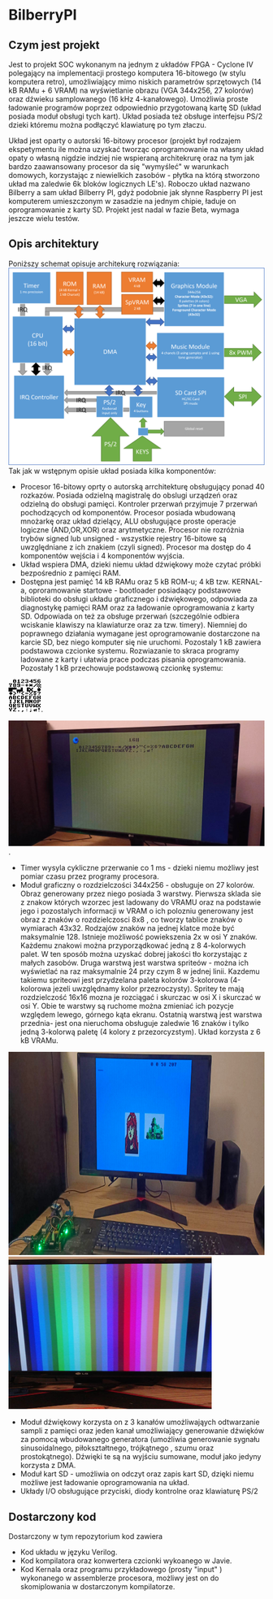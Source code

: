 # BilberryPI

## Czym jest projekt
 Jest to projekt SOC wykonanym na jednym z układów FPGA - Cyclone IV polegający na implementacji prostego komputera 16-bitowego (w stylu komputera retro), umożliwiający mimo niskich parametrów sprzętowych (14 kB RAMu + 6 VRAM) na 
 wyświetlanie obrazu (VGA 344x256, 27 kolorów) oraz dźwieku samplowanego (16 kHz 4-kanałowego). Umożliwia proste ładowanie programów poprzez odpowiednio przygotowaną kartę SD (układ posiada moduł obsługi tych kart). Układ posiada też 
 obsługe interfejsu PS/2 dzieki któremu można podłączyć klawiaturę po tym złaczu.
 
 Układ jest oparty o autorski 16-bitowy procesor (projekt był rodzajem ekspetymentu ile można uzyskać tworząc oprogramowanie na własny układ opaty o własną nigdzie indziej nie wspieraną architekrurę oraz na tym jak bardzo 
 zaawansowany procesor da się "wymyśleć" w warunkach domowych, korzystając z niewielkich zasobów - płytka na którą stworzono układ ma zaledwie 6k bloków logicznych LE's). Roboczo układ nazwano Bilberry a sam 
 układ Bilberry PI, gdyż podobnie jak słynne Raspberry PI jest komputerem umieszczonym w zasadzie na jednym chipie, ładuje on oprogramowanie z karty SD. Projekt jest nadal w fazie Beta, wymaga jeszcze wielu testów.
 
## Opis architektury
 Poniższy schemat opisuje architekurę rozwiązania:
![Alt text](https://raw.githubusercontent.com/mpdg837/BilberryPI/main/Architecture.png "a title")
Tak jak w wstępnym opisie układ posiada kilka komponentów:
* Procesor 16-bitowy oprty o autorską arrchitekturę obsługujący ponad 40 rozkazów. Posiada odzielną magistralę do obslugi urządzeń oraz odzielną do obsługi pamięci. Kontroler przerwań przyjmuje 7 przerwań pochodzących od komponentów.
Procesor posiada wbudowaną mnożarkę oraz układ dzielący, ALU obsługujące proste operacje logiczne (AND,OR,XOR) oraz arytmetyczne. Procesor nie rozróżnia trybów signed lub unsigned - wszystkie rejestry 16-bitowe są uwzględniane z 
ich znakiem (czyli signed). Procesor ma dostęp do 4 komponentów wejścia i 4 komponentów wyjścia.
* Układ wspiera DMA, dzieki niemu układ dźwiękowy może czytać próbki bezpośrednio z pamięci RAM.
* Dostępna jest pamięć 14 kB RAMu oraz 5 kB ROM-u; 4 kB tzw. KERNAL-a, oproramowanie startowe - bootloader posiadaący podstawowe biblioteki do obsługi układu graficznego i dźwiękowego, odpowiada za diagnostykę pamięci RAM oraz
za ładowanie oprogramowania z karty SD. Odpowiada on też za obsługe przerwań (szczególnie odbiera wciskanie klawiszy na klawiaturze oraz za tzw. timery). Niemniej do poprawnego działania wymagane jest oprogramowanie dostarczone na karcie SD, bez niego komputer się nie uruchomi. Pozostaly 1 kB zawiera podstawowa czcionke systemu. Rozwiazanie to 
skraca programy ladowane z karty i ułatwia prace podczas pisania oprogramowania. Pozostały 1 kB przechowuje podstawową czcionkę systemu:

![Alt text](https://raw.githubusercontent.com/mpdg837/BilberryPI/main/font.png "Podstawowa systemowa czcionka").

![Alt text](https://raw.githubusercontent.com/mpdg837/BilberryPI/main/charset.jpg "Czcionka wyswietlona przez modul graficzny układu").

* Timer wysyla cykliczne przerwanie co 1 ms - dzieki niemu możliwy jest pomiar czasu przez programy procesora.
* Moduł graficzny o rozdzielczości 344x256 - obsługuje on 27 kolorów. Obraz generowany przez niego posiada 3 warstwy. Pierwsza sklada sie z znakow których wzorzec jest ladowany do VRAMU oraz na podstawie jego i pozostalych informacji w VRAM o ich polozniu
generowany jest obraz z znaków o rozdzielczosci 8x8 , co tworzy tablice znaków o wymiarach 43x32. Rodzajów znaków na jednej klatce może być maksymalnie 128. Istnieje możliwość powiekszenia 2x w osi Y znaków. Każdemu znakowi można 
przyporządkować jedną z 8 4-kolorwych palet. W ten sposób można uzyskać dobrej jakości tło korzystając z małych zasobów. Druga warstwą jest warstwa spriteów - można ich wyświetlać na raz maksymalnie 24 przy czym 8 w jednej linii. Kazdemu takiemu spriteowi
 jest przydzelana paleta kolorów 3-kolorowa (4-kolorowa jezeli uwzględnamy kolor przezroczysty). Spritey te mają rozdzielczość 16x16 mozna je rozciągać i skurczac w osi X i skurczać w osi Y. Obie te warstwy są ruchome można zmieniać ich pozycje względem lewego,
 górnego kąta ekranu. Ostatnią warstwą jest warstwa przednia- jest ona nieruchoma obsługuje zaledwie 16 znaków i tylko jedną 3-kolorwą paletę (4 kolory z przezorcyzstym). Układ korzysta z 6 kB VRAMu.

<img src="https://raw.githubusercontent.com/mpdg837/BilberryPI/main/demo2.jpg"  width="700" height="400">

<img src="https://raw.githubusercontent.com/mpdg837/BilberryPI/main/paleta.jpg"  width="400" height="300">


 * Moduł dźwiękowy korzysta on z 3 kanałów umożliwająych odtwarzanie sampli z pamięci oraz jeden kanał umożliwiający generowanie dźwięków za pomocą wbudowanego generatora (umożliwia generowanie sygnału sinusoidalnego, piłokształtnego, trójkątnego , szumu oraz prostokątnego). 
 Dźwięki te są na wyjściu sumowane, moduł jako jedyny korzysta z DMA.
 * Moduł kart SD - umożliwia on odczyt oraz zapis kart SD, dzięki niemu możliwe jest ładowanie oprogramowania na układ.
 * Układy I/O obsługujące przyciski, diody kontrolne oraz klawiaturę PS/2
 
 
 ## Dostarczony kod
 Dostarczony w tym repozytorium kod zawiera
 * Kod układu w języku Verilog.
 * Kod kompilatora oraz konwertera czcionki wykoanego w Javie.
 * Kod Kernala oraz programu przykładowego (prosty "input" ) wykonanego w assemblerze procesora, możliwy jest on do skomiplowania w dostarczonym kompilatorze.
 
